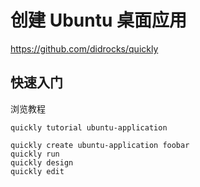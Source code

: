 # 创建 Ubuntu 桌面应用

https://github.com/didrocks/quickly

## 快速入门

浏览教程
```shell
quickly tutorial ubuntu-application
```

```shell
quickly create ubuntu-application foobar
quickly run
quickly design
quickly edit
```